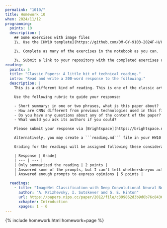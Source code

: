 ```yaml
---
permalink: "1010/"
title: Homework 10
when: 2024/11/12
programming:
  points: 10
  description: |
    ## Some exercises with image files
    1\. Use the [HW10 template](https://github.com/DM-GY-9103-2024F-H/HW10) to start a repository in your organization's GitHub space. It should be named HW10. Open the notebook file using GitHub Codespaces to continue the exercises.

    2\. Complete as many of the exercises in the notebook as you can.

    3\. Submit a link to your repository with the completed exercises using [Brightspace](https://brightspace.nyu.edu/).
reading:
  points: 5
  title: "Classic Papers: A little bit of technical reading."
  intro: "Read and write a 200-word response to the following:"
  description: |
    This is a different kind of reading. This is one of the classic articles about a very powerful neural network architecture. Instead of trying to fully understand all of the details of the paper, you can focus on the high-level aspects and implications of the ideas presented.

    Use the following rubric to guide your response:

    - Short summary: in one or two phrases, what is this paper about?
    - How are CNNs different from previous technologies used in this field?
    - Do you have any questions about any of the content of the paper?
    - What would you ask its authors if you could?

    Please submit your response via [Brightspace](https://brightspace.nyu.edu/).

    Alternatively, you may create a ```reading.md``` file in your HW10 repo and write your response in markdown. Just make sure to submit a link to the file using [Brightspace](https://brightspace.nyu.edu/).

    Grading for the readings will be assigned following these considerations:

    | Response | Grade|
    | --- | --- |
    | Only summarized the reading | 2 points |
    | Answered some of the prompts, but I can't tell whether<br>you actually read the text, or what you thought | 3 points |
    | Answered enough prompts to express opinions | 5 points |

  readings:
    - title: "ImageNet Classification with Deep Convolutional Neural Networks"
      author: "A. Krizhevsky, I. Sutskever and G. E. Hinton"
      url: https://papers.nips.cc/paper/2012/file/c399862d3b9d6b76c8436e924a68c45b-Paper.pdf
      xchapter: Introduction
      xpages: 1 - 6
---
```

{% include homework.html homework=page %}
